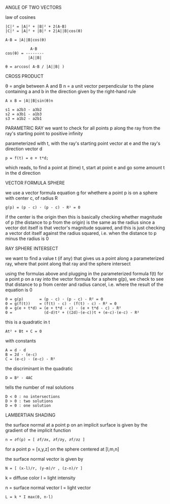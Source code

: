 ANGLE OF TWO VECTORS

law of cosines

```
|C|² = |A|² + |B|² + 2(A·B)
|C|² = |A|² + |B|² + 2|A||B|cos(θ)

A·B = |A||B|cos(θ)

           A·B
cos(θ) = --------
          |A||B|

θ = arccos( A·B / |A||B| )
```

CROSS PRODUCT

θ = angle between A and B
n = a unit vector perpendicular to the plane containing a and b in the direction given by the right-hand rule

```
A x B = |A||B|sin(θ)n
```

```
s1 = a2b3 - a3b2
s2 = a3b1 - a1b3
s3 = a1b2 - a2b1
```

PARAMETRIC RAY
we want to check for all points p along the ray
from the ray's starting point to positive infinity

parameterized with t, with the ray's starting point
vector at e and the ray's direction vector d

```
p = f(t) = e + t*d;
```

which reads, to find a point at (time) t, start at
point e and go some amount t in the d direction

VECTOR FORMULA SPHERE

we use a vector formula equation g for whethere a point p is on a sphere
with center c, of radius R

```
g(p) = (p - c) · (p - c) - R² = 0
```

if the center is the origin then this is basically checking whether
magnitude of p (the distance to p from the origin)
is the same as the radius since a vector dot
itself is that vector's magnitude squared, and this is just
checking a vector dot itself against the radius squared, i.e.
when the distance to p minus the radius is 0

RAY SPHERE INTERSECT

we want to find a value t (if any) that gives us a point
along a parameterized ray, where that point along that
ray and the sphere intersect

using the formulas above and plugging in the parameterized
formula f(t) for a point p on a ray into the vector formula
for a sphere g(p), we check to see that distance to p from center
and radius cancel, i.e. where the result of the equation is 0

```
0 = g(p)       = (p - c) · (p - c) - R² = 0
0 = g(f(t))    = (f(t) - c) · (f(t) - c) - R² = 0
0 = g(e + t*d) = (e + t*d - c) · (e + t*d - c) - R²
0 =              (d·d)t² + ((2d)·(e-c))t + (e-c)·(e-c) - R²
```

this is a quadratic in t

```
At² + Bt + C = 0
```

with constants

```
A = d · d
B = 2d · (e-c)
C = (e-c) · (e-c) - R²
```

the discriminant in the quadratic

```
D = B² - 4AC
```

tells the number of real solutions

```
D < 0 : no intersections
D > 0 : two solutions
D = 0 : one solution
```

LAMBERTIAN SHADING

the surface normal at a point p on an implicit
surface is given by the gradient of the implicit
function

```
n = ∂f(p) = [ ∂f/∂x, ∂f/∂y, ∂f/∂z ]
```

for a point p = [x,y,z] on the sphere
centered at [l,m,n]

the surface normal vector is given by

```
N = [ (x-l)/r, (y-m)/r , (z-n)/r ]
```

k = diffuse color
I = light intensity

n = surface normal vector
l = light vector

```
L = k * I max(0, n·l)
```
